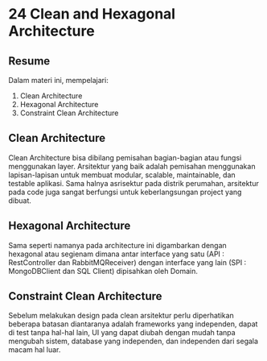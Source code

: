 # 24 Clean and Hexagonal Architecture
## Resume

Dalam materi ini, mempelajari:
  1. Clean Architecture 
  2. Hexagonal Architecture
  3. Constraint Clean Architecture
  
## Clean Architecture 
Clean Architecture bisa dibilang pemisahan bagian-bagian atau fungsi menggunakan layer. Arsitektur yang baik adalah pemisahan menggunakan lapisan-lapisan untuk membuat modular, scalable, maintainable, dan testable aplikasi. Sama halnya asrisektur pada distrik perumahan, arsitektur pada code juga sangat berfungsi untuk keberlangsungan project yang dibuat.

## Hexagonal Architecture
Sama seperti namanya pada architecture ini digambarkan dengan hexagonal atau segienam dimana antar interface yang satu (API : RestController dan RabbitMQReceiver) dengan interface yang lain (SPI : MongoDBClient dan SQL Client) dipisahkan oleh Domain.

## Constraint Clean Architecture 
Sebelum melakukan design pada clean arsitektur perlu diperhatikan beberapa batasan diantaranya adalah frameworks yang independen, dapat di test tanpa hal-hal lain, UI yang dapat diubah dengan mudah tanpa mengubah sistem, database yang independen, dan independen dari segala macam hal luar.